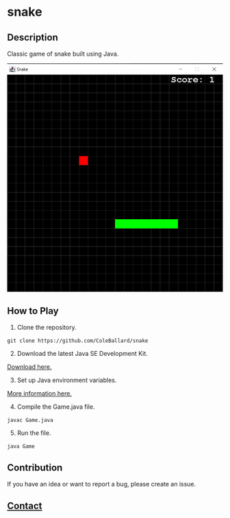 # snake

## Description

Classic game of snake built using Java.

![Classic game of snake with a large grid, a short green snake in a straight line, with a red target above it and a score of 1 at the top right](https://raw.githubusercontent.com/ColeBallard/snake/main/res/game-capture.PNG)

## How to Play

1. Clone the repository.

```shell
git clone https://github.com/ColeBallard/snake
```

2. Download the latest Java SE Development Kit.

[Download here.](https://www.oracle.com/java/technologies/downloads)

3. Set up Java environment variables.

[More information here.](https://www.javatpoint.com/how-to-run-a-java-program-in-windows-10)

4. Compile the Game.java file.

```shell
javac Game.java
```

5. Run the file.

```shell
java Game
```

## Contribution
If you have an idea or want to report a bug, please create an issue.

## **[Contact](https://coleb.io/contact)**
